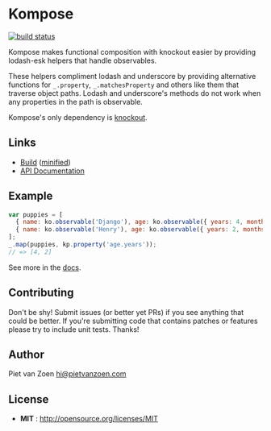 Kompose
===

[![build status](https://circleci.com/gh/pietvanzoen/knockout-kompose.png?style=shield&circle-token=2f8da00e5b66e2fac946f1acd292315422a8119b)](https://circleci.com/gh/pietvanzoen/knockout-kompose)

Kompose makes functional composition with knockout easier by providing lodash-esk helpers that handle observables.

These helpers compliment lodash and underscore by providing alternative functions for `_.property`, `_.matchesProperty` and others like them that traverse object paths. Lodash and underscore's methods do not work when any properties in the path is observable.

Kompose's only dependency is [knockout](http://knockoutjs.com/).

## Links
* [Build](https://raw.githubusercontent.com/pietvanzoen/knockout-kompose/master/dist/kompose.js) ([minified](https://raw.githubusercontent.com/pietvanzoen/knockout-kompose/master/dist/kompose.min.js))
* [API Documentation](https://github.com/pietvanzoen/knockout-kompose/tree/master/doc)

## Example
```js
var puppies = [
  { name: ko.observable('Django'), age: ko.observable({ years: 4, months: 2 }) },
  { name: ko.observable('Henry'), age: ko.observable({ years: 2, months: 6 }) }
];
_.map(puppies, kp.property('age.years'));
// => [4, 2]
```

See more in the [docs](https://github.com/pietvanzoen/knockout-kompose/tree/master/doc).

## Contributing

Don't be shy! Submit issues (or better yet PRs) if you see anything that could be better. If you're submitting code that contains patches or features please try to include unit tests. Thanks!

## Author

Piet van Zoen <hi@pietvanzoen.com>

## License

 - **MIT** : http://opensource.org/licenses/MIT